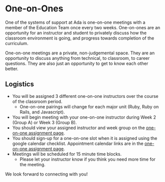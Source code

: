 # One-on-Ones

One of the systems of support at Ada is one-on-one meetings with a member of the Education Team once every two weeks. One-on-ones are an opportunity for an instructor and student to privately discuss how the classroom environment is going, and progress towards completion of the curriculum.

One-on-one meetings are a private, non-judgemental space. They are an opportunity to discuss anything from technical, to classroom, to career questions. They are also just an opportunity to get to know each other better.

## Logistics

- You will be assigned 3 different one-on-one instructors over the course of the classroom period.
    - One-on-one pairings will change for each major unit (Ruby, Ruby on Rails, and Javascript).
- You will begin meeting with your one-on-one instructor during Week 2 (Group A) or Week 3 (Group B).
- You should view your assigned instructor and week group  on the [one-on-one assignment page](https://airtable.com/shropQjvbVoOJEwLu/tblSFL0KogWbkOjyZ).
- You should sign-up for a one-on-one slot when it is assigned using the google calendar checklist. Appointment calendar links are in the [one-on-one assignment page](https://airtable.com/shropQjvbVoOJEwLu/tblSFL0KogWbkOjyZ).
- Meetings will be scheduled for 15 minute time blocks.
    - Please let your instructor know if you think you need more time for the meeting.

We look forward to connecting with you!
